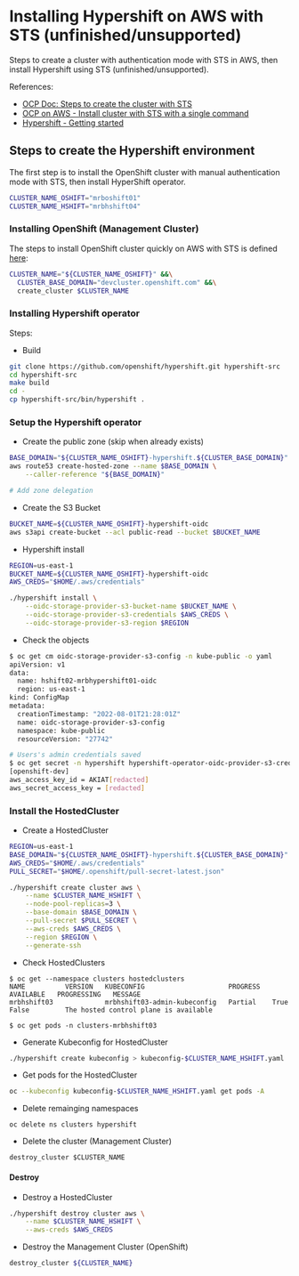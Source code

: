 # Installing Hypershift on AWS with STS (unfinished/unsupported)

Steps to create a cluster with authentication mode with STS in AWS, then install Hypershift using STS (unfinished/unsupported).

References:

- [OCP Doc: Steps to create the cluster with STS](https://docs.openshift.com/container-platform/4.11/authentication/managing_cloud_provider_credentials/cco-mode-sts.html#cco-mode-sts)
- [OCP on AWS - Install cluster with STS with a single command](./ocp-aws-cco-sts-install-quickly.md)
- [Hypershift - Getting started](https://hypershift-docs.netlify.app/getting-started/)

## Steps to create the Hypershift environment

The first step is to install the OpenShift cluster with manual authentication mode with STS, then install HyperShift operator.

```bash
CLUSTER_NAME_OSHIFT="mrboshift01"
CLUSTER_NAME_HSHIFT="mrbhshift04"
```

### Installing OpenShift (Management Cluster)

The steps to install OpenShift cluster quickly on AWS with STS is defined [here](./ocp-aws-cco-sts-install-quickly.md):

```bash
CLUSTER_NAME="${CLUSTER_NAME_OSHIFT}" &&\
  CLUSTER_BASE_DOMAIN="devcluster.openshift.com" &&\
  create_cluster $CLUSTER_NAME
```

### Installing Hypershift operator

Steps:

- Build
```bash
git clone https://github.com/openshift/hypershift.git hypershift-src
cd hypershift-src
make build
cd -
cp hypershift-src/bin/hypershift .
```

### Setup the Hypershift operator

- Create the public zone (skip when already exists)

```bash
BASE_DOMAIN="${CLUSTER_NAME_OSHIFT}-hypershift.${CLUSTER_BASE_DOMAIN}"
aws route53 create-hosted-zone --name $BASE_DOMAIN \
    --caller-reference "${BASE_DOMAIN}"

# Add zone delegation
```

- Create the S3 Bucket

```bash
BUCKET_NAME=${CLUSTER_NAME_OSHIFT}-hypershift-oidc
aws s3api create-bucket --acl public-read --bucket $BUCKET_NAME
```

- Hypershift install

```bash
REGION=us-east-1
BUCKET_NAME=${CLUSTER_NAME_OSHIFT}-hypershift-oidc
AWS_CREDS="$HOME/.aws/credentials"

./hypershift install \
    --oidc-storage-provider-s3-bucket-name $BUCKET_NAME \
    --oidc-storage-provider-s3-credentials $AWS_CREDS \
    --oidc-storage-provider-s3-region $REGION
```

- Check the objects

```bash
$ oc get cm oidc-storage-provider-s3-config -n kube-public -o yaml
apiVersion: v1
data:
  name: hshift02-mrbhypershift01-oidc
  region: us-east-1
kind: ConfigMap
metadata:
  creationTimestamp: "2022-08-01T21:28:01Z"
  name: oidc-storage-provider-s3-config
  namespace: kube-public
  resourceVersion: "27742"

# Users's admin credentials saved
$ oc get secret -n hypershift hypershift-operator-oidc-provider-s3-credentials -o jsonpath={.data.credentials} |base64 -d 
[openshift-dev]
aws_access_key_id = AKIAT[redacted]
aws_secret_access_key = [redacted]
```

### Install the HostedCluster

- Create a HostedCluster

```bash
REGION=us-east-1
BASE_DOMAIN="${CLUSTER_NAME_OSHIFT}-hypershift.${CLUSTER_BASE_DOMAIN}"
AWS_CREDS="$HOME/.aws/credentials"
PULL_SECRET="$HOME/.openshift/pull-secret-latest.json"

./hypershift create cluster aws \
    --name $CLUSTER_NAME_HSHIFT \
    --node-pool-replicas=3 \
    --base-domain $BASE_DOMAIN \
    --pull-secret $PULL_SECRET \
    --aws-creds $AWS_CREDS \
    --region $REGION \
    --generate-ssh
```

- Check HostedClusters

```
$ oc get --namespace clusters hostedclusters
NAME          VERSION   KUBECONFIG                     PROGRESS   AVAILABLE   PROGRESSING   MESSAGE
mrbhshift03             mrbhshift03-admin-kubeconfig   Partial    True        False         The hosted control plane is available

$ oc get pods -n clusters-mrbhshift03
```

- Generate Kubeconfig for HostedCluster

```bash
./hypershift create kubeconfig > kubeconfig-$CLUSTER_NAME_HSHIFT.yaml
```

- Get pods for the HostedCluster

```bash
oc --kubeconfig kubeconfig-$CLUSTER_NAME_HSHIFT.yaml get pods -A
```

- Delete remainging namespaces

```
oc delete ns clusters hypershift
```

- Delete the cluster (Management Cluster)

```
destroy_cluster $CLUSTER_NAME
```


#### Destroy

- Destroy a HostedCluster

```bash
./hypershift destroy cluster aws \
    --name $CLUSTER_NAME_HSHIFT \
    --aws-creds $AWS_CREDS
```


- Destroy the Management Cluster (OpenShift)

```bash
destroy_cluster ${CLUSTER_NAME}
```
